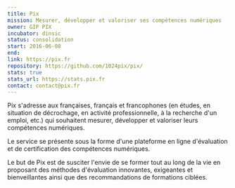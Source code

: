 ```yaml
---
title: Pix
mission: Mesurer, développer et valoriser ses compétences numériques
owner: GIP PIX
incubator: dinsic
status: consolidation
start: 2016-06-08
end:
link: https://pix.fr
repository: https://github.com/1024pix/pix/
stats: true
stats_url: https://stats.pix.fr
contact: contact@pix.fr
---
```


Pix s'adresse aux françaises, français et francophones (en études, en situation de décrochage, en activité professionnelle, à la recherche d'un emploi, etc.) qui souhaitent mesurer, développer et valoriser leurs compétences numériques.

Le service se présente sous la forme d'une plateforme en ligne d'évaluation et de certification des compétences numériques.

Le but de Pix est de susciter l'envie de se former tout au long de la vie en proposant des méthodes d'évaluation innovantes, exigeantes et bienveillantes ainsi que des recommandations de formations ciblées.
